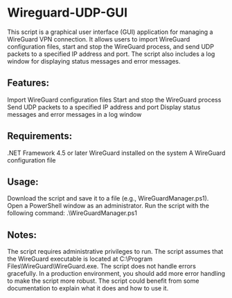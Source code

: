 # Wireguard-UDP-GUI
This script is a graphical user interface (GUI) application for managing a WireGuard VPN connection. It allows users to import WireGuard configuration files, start and stop the WireGuard process, and send UDP packets to a specified IP address and port. The script also includes a log window for displaying status messages and error messages.


## Features:
Import WireGuard configuration files
Start and stop the WireGuard process
Send UDP packets to a specified IP address and port
Display status messages and error messages in a log window


## Requirements:
.NET Framework 4.5 or later
WireGuard installed on the system
A WireGuard configuration file


## Usage:
Download the script and save it to a file (e.g., WireGuardManager.ps1).
Open a PowerShell window as an administrator.
Run the script with the following command: .\WireGuardManager.ps1


## Notes:
The script requires administrative privileges to run.
The script assumes that the WireGuard executable is located at C:\Program Files\WireGuard\WireGuard.exe.
The script does not handle errors gracefully. In a production environment, you should add more error handling to make the script more robust.
The script could benefit from some documentation to explain what it does and how to use it.
